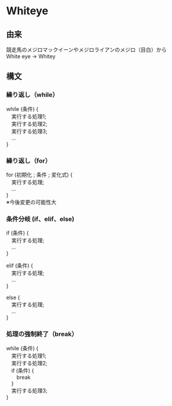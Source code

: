 # Whiteye
## 由来
競走馬のメジロマックイーンやメジロライアンのメジロ（目白）から  
White eye → Whitey
## 構文
### 繰り返し（while）
while (条件) {   
&emsp;実行する処理1;  
&emsp;実行する処理2;  
&emsp;実行する処理3;  
&emsp;...  
}  
### 繰り返し（for）
for (初期化 ; 条件 ; 変化式) {  
&emsp;実行する処理;  
&emsp;...  
}  
※今後変更の可能性大
### 条件分岐 (if、elif、else)
if (条件) {  
&emsp;実行する処理;  
&emsp;...  
}  

elif (条件) {  
&emsp;実行する処理;  
&emsp;...  
}

else {  
&emsp;実行する処理;  
&emsp;...  
}  
### 処理の強制終了（break）
while (条件) {  
&emsp;実行する処理1;  
&emsp;実行する処理2;  
&emsp;if (条件) {  
&emsp;&emsp;break  
&emsp;}  
&emsp;実行する処理3;  
}  